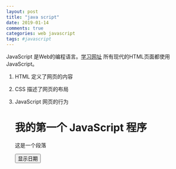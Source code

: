 ```yaml
---
layout: post
title: "java script"
date: 2019-01-14 
comments: true
categories: web javascript
tags: #javascript
---
```

JavaScript 是Web的编程语言。[学习网址](http://www.runoob.com/js/js-tutorial.html)
所有现代的HTML页面都使用JavaScript。

1. HTML 定义了网页的内容
2. CSS 描述了网页的布局
3. JavaScript 网页的行为

    <!DOCTYPE html>
    <html>
    <head>
    <meta charset="utf-8">
    <title>菜鸟教程(runoob.com)</title>
    <script>
    function displayDate(){
        document.getElementById("demo").innerHTML=Date();
    }
    </script>
    </head>
    <body>

    <h1>我的第一个 JavaScript 程序</h1>
    <p id="demo">这是一个段落</p>

    <button type="button" onclick="displayDate()">显示日期</button>

    </body>
    </html>
